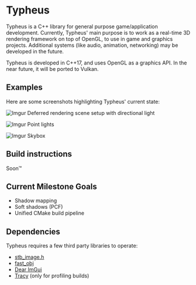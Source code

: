 # Typheus
Typheus is a C++ library for general purpose game/application development. Currently, Typheus' main purpose is to work as a real-time 3D rendering framework on top of OpenGL, to use in game and graphics projects. Additional systems (like audio, animation, networking) may be developed in the future.

Typheus is developed in C++17, and uses OpenGL as a graphics API. In the near future, it will be ported to Vulkan.

## Examples

Here are some screenshots highlighting Typheus' current state:

![Imgur](https://i.imgur.com/OGjm69p.png)
Deferred rendering scene setup with directional light

![Imgur](https://i.imgur.com/KlhyvTt.png)
Point lights

![Imgur](https://i.imgur.com/obsQJFa.png)
Skybox

## Build instructions

Soon:tm:

## Current Milestone Goals
- Shadow mapping
- Soft shadows (PCF)
- Unified CMake build pipeline

## Dependencies

Typheus requires a few third party libraries to operate:
- [stb_image.h](https://github.com/nothings/stb/blob/master/stb_image.h)
- [fast_obj](https://github.com/thisistherk/fast_obj)
- [Dear ImGui](https://github.com/ocornut/imgui)
- [Tracy](https://github.com/wolfpld/tracy) (only for profiling builds)
